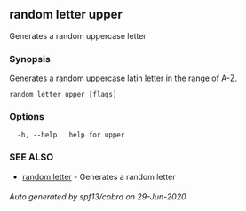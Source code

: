 ## random letter upper

Generates a random uppercase letter

### Synopsis

Generates a random uppercase latin letter in the range of A-Z.

```
random letter upper [flags]
```

### Options

```
  -h, --help   help for upper
```

### SEE ALSO

* [random letter](random_letter.md)	 - Generates a random letter

###### Auto generated by spf13/cobra on 29-Jun-2020
